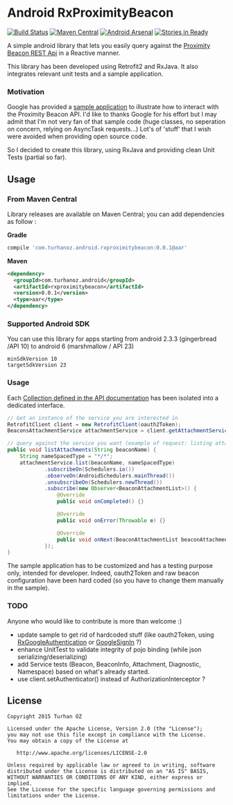 # Android RxProximityBeacon
[![Build Status](https://travis-ci.org/TurhanOz/RxProximityBeacon.svg?branch=master)](https://travis-ci.org/TurhanOz/RxProximityBeacon)
[![Maven Central](https://img.shields.io/badge/maven--central-0.0.1-blue.svg)](http://search.maven.org/#search%7Cga%7C1%7Ca%3A%22rxproximitybeacon%22)
[![Android Arsenal](https://img.shields.io/badge/Android%20Arsenal-RxProximityBeacon-brightgreen.svg?style=flat)](https://android-arsenal.com/details/1/2745)
[![Stories in Ready](https://badge.waffle.io/TurhanOz/RxProximityBeacon.png?label=ready&title=Ready)](https://waffle.io/TurhanOz/RxProximityBeacon)

A simple android library that lets you easily query against the [Proximity Beacon REST Api](https://developers.google.com/beacons/proximity/reference/rest/) in a Reactive manner.

This library has been developed using Retrofit2 and RxJava. It also integrates relevant unit tests and a sample application.

### Motivation
Google has provided a [sample application](https://github.com/google/beacon-platform) to illustrate how to interact with the Proximity Beacon API.
I'd like to thanks Google for his effort but I may admit that I'm not very fan of that sample code (huge classes, no seperation on concern, relying on AsyncTask requests...) Lot's of 'stuff' that I wish were avoided when providing open source code.

So I decided to create this library, using RxJava and providing clean Unit Tests (partial so far).

## Usage

### From Maven Central

Library releases are available on Maven Central; you can add dependencies as follow :

**Gradle**

```groovy
compile 'com.turhanoz.android.rxproximitybeacon:0.0.1@aar'
```
**Maven**

```xml
<dependency>
  <groupId>com.turhanoz.android</groupId>
  <artifactId>rxproximitybeacon</artifactId>
  <version>0.0.1</version>
  <type>aar</type>
</dependency>
```

### Supported Android SDK

You can use this library for apps starting from android 2.3.3 (gingerbread /API 10) to android 6 (marshmallow / API 23)

```
minSdkVersion 10
targetSdkVersion 23
```

### Usage
Each [Collection defined in the API documentation](https://developers.google.com/beacons/proximity/reference/rest/) has been isolated into a dedicated interface.
```java
// Get an instance of the service you are interested in
RetrofitClient client = new RetrofitClient(oauth2Token);
BeaconsAttachmentService attachmentService = client.getAttachmentService();

// query against the service you want (example of request: listing attachments)
public void listAttachments(String beaconName) {
    String nameSpacedType = "*/*";
    attachmentService.list(beaconName, nameSpacedType)
            .subscribeOn(Schedulers.io())
            .observeOn(AndroidSchedulers.mainThread())
            .unsubscribeOn(Schedulers.newThread())
            .subscribe(new Observer<BeaconAttachmentList>() {
                @Override
                public void onCompleted() {}

                @Override
                public void onError(Throwable e) {}

                @Override
                public void onNext(BeaconAttachmentList beaconAttachmentList) {}
            });
}

```

The sample application has to be customized and has a testing purpose only, intended for developer.
Indeed, oauth2Token and raw beacon configuration have been hard coded (so you have to change them manually in the sample).

### TODO
Anyone who would like to contribute is more than welcome :)
- update sample to get rid of hardcoded stuff (like oauth2Token, using [RxGoogleAuthentication](https://github.com/TurhanOz/RxGoogleAuthentication) or [GoogleSignIn](https://developers.google.com/identity/sign-in/android/start) ?)
- enhance UnitTest to validate integrity of pojo binding (while json serializing/deserializing)
- add Service tests (Beacon, BeaconInfo, Attachment, Diagnostic, Namespace) based on what's already started.
- use client.setAuthenticator() instead of AuthorizationInterceptor ?

License
-------

    Copyright 2015 Turhan OZ

    Licensed under the Apache License, Version 2.0 (the "License");
    you may not use this file except in compliance with the License.
    You may obtain a copy of the License at

       http://www.apache.org/licenses/LICENSE-2.0

    Unless required by applicable law or agreed to in writing, software
    distributed under the License is distributed on an "AS IS" BASIS,
    WITHOUT WARRANTIES OR CONDITIONS OF ANY KIND, either express or implied.
    See the License for the specific language governing permissions and
    limitations under the License.
